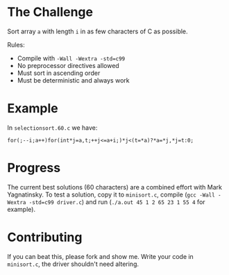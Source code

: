 # The Challenge

Sort array `a` with length `i` in as few characters of C as possible.

Rules:
- Compile with `-Wall -Wextra -std=c99`
- No preprocessor directives allowed
- Must sort in ascending order
- Must be deterministic and always work

# Example
In `selectionsort.60.c` we have:

    for(;--i;a++)for(int*j=a,t;++j<=a+i;)*j<(t=*a)?*a=*j,*j=t:0;

# Progress

The current best solutions (60 characters) are a combined effort with Mark Yagnatinsky. To test a solution, copy it to `minisort.c`, compile (`gcc -Wall -Wextra -std=c99 driver.c`) and run (`./a.out 45 1 2 65 23 1 55 4` for example).

# Contributing

If you can beat this, please fork and show me.
Write your code in `minisort.c`, the driver shouldn't need altering.
